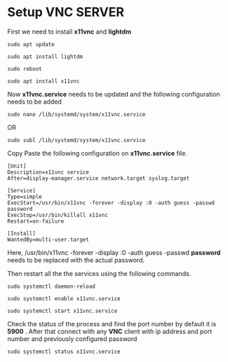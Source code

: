 # Setup VNC SERVER

First we need to install **x11vnc** and **lightdm**

```
sudo apt update
```

```
sudo apt install lightdm
```

```
sudo reboot
```

```
sudo apt install x11vnc
```

Now **x11vnc.service** needs to be updated and the following configuration needs to be added

```
sudo nano /lib/systemd/system/x11vnc.service
```

OR

```
sudo subl /lib/systemd/system/x11vnc.service
```

Copy Paste the following configuration on **x11vnc.service** file.

```
[Unit]
Description=x11vnc service
After=display-manager.service network.target syslog.target

[Service]
Type=simple
ExecStart=/usr/bin/x11vnc -forever -display :0 -auth guess -passwd password
ExecStop=/usr/bin/killall x11vnc
Restart=on-failure

[Install]
WantedBy=multi-user.target
```

Here, /usr/bin/x11vnc -forever -display :0 -auth guess -passwd **password** needs to be replaced with the actual password.

Then restart all the the services using the following commands.

```
sudo systemctl daemon-reload
```

```
sudo systemctl enable x11vnc.service
```

```
sudo systemctl start x11vnc.service
```

Check the status of the process and find the port number by default it is **5900** .
After that connect with any **VNC** client with ip address and port number and previously configured password

```
sudo systemctl status x11vnc.service
```

